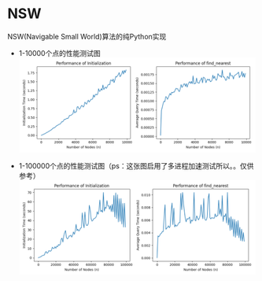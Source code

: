 # NSW
NSW(Navigable Small World)算法的纯Python实现

* 1-10000个点的性能测试图
![性能测试图](./1_to_10000_img.png)

* 1-100000个点的性能测试图（ps：这张图启用了多进程加速测试所以。。仅供参考）
![性能测试图](./1_to_100000_img.png)
